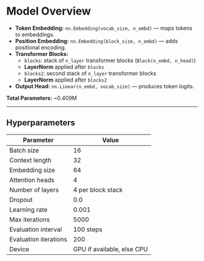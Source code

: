 # Model Overview

- **Token Embedding:** `nn.Embedding(vocab_size, n_embd)` — maps tokens to embeddings.  
- **Position Embedding:** `nn.Embedding(block_size, n_embd)` — adds positional encoding.  
- **Transformer Blocks:**  
  - `blocks`: stack of `n_layer` transformer blocks (`Block(n_embd, n_head)`)  
  - **LayerNorm** applied after `blocks`  
  - `blocks2`: second stack of `n_layer` transformer blocks  
  - **LayerNorm** applied after `blocks2`  
- **Output Head:** `nn.Linear(n_embd, vocab_size)` — produces token logits.  

**Total Parameters:** ~0.409M

---

## Hyperparameters

| Parameter             | Value                        |
|-----------------------|------------------------------|
| Batch size            | 16                           |
| Context length        | 32                           |
| Embedding size        | 64                           |
| Attention heads       | 4                            |
| Number of layers      | 4 per block stack            |
| Dropout               | 0.0                          |
| Learning rate         | 0.001                        |
| Max iterations        | 5000                         |
| Evaluation interval   | 100 steps                    |
| Evaluation iterations | 200                          |
| Device                | GPU if available, else CPU   |
